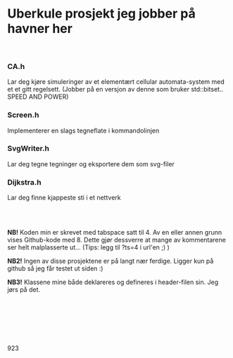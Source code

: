 <h1>Uberkule prosjekt jeg jobber på havner her</h1>

</br>

<h3>CA.h</h3>
<p>Lar deg kjøre simuleringer av et elementært cellular automata-system med et 
		et gitt regelsett. (Jobber på en versjon av denne som bruker 
		std::bitset.. SPEED AND POWER)</p>

<h3>Screen.h</h3>
<p>Implementerer en slags tegneflate i 
		kommandolinjen</p>

<h3>SvgWriter.h</h3>
<p>Lar deg tegne tegninger og eksportere dem som 
		svg-filer</p>

<h3>Dijkstra.h</h3>
<p>Lar deg finne kjappeste sti i et nettverk</p>

</br></br>

<b>NB!</b> Koden min er skrevet med tabspace satt til 4. Av en eller annen grunn
		vises Github-kode med 8. Dette gjør dessverre at mange av kommentarene
		ser helt malplasserte ut... (Tips: legg til ?ts=4 i url'en ;) )

<b>NB2!</b> Ingen av disse prosjektene er på langt nær ferdige. Ligger kun
		på github så jeg får testet ut siden :)

<b>NB3!</b> Klassene mine både deklareres og defineres i header-filen sin. Jeg 
		jørs på det.

</br></br></br></br></br></br>
923
